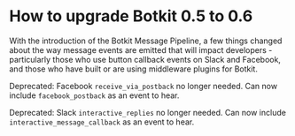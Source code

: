 # How to upgrade Botkit 0.5 to 0.6

With the introduction of the Botkit Message Pipeline,
a few things changed about the way message events are
emitted that will impact developers - particularly those
who use button callback events on Slack and Facebook,
and those who have built or are using middleware plugins
for Botkit.

Deprecated: Facebook `receive_via_postback` no longer needed.
Can now include `facebook_postback` as an event to hear.

Deprecated: Slack `interactive_replies` no longer needed.
Can now include `interactive_message_callback` as an event to hear.
